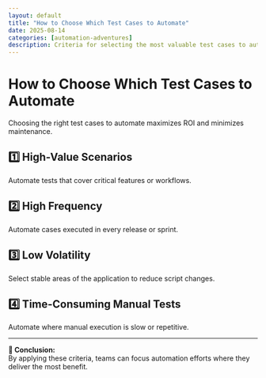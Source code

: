 ```yaml
---
layout: default
title: "How to Choose Which Test Cases to Automate"
date: 2025-08-14
categories: [automation-adventures]
description: Criteria for selecting the most valuable test cases to automate.
---
```


# How to Choose Which Test Cases to Automate

Choosing the right test cases to automate maximizes ROI and minimizes maintenance.

## 1️⃣ High-Value Scenarios
Automate tests that cover critical features or workflows.

## 2️⃣ High Frequency
Automate cases executed in every release or sprint.

## 3️⃣ Low Volatility
Select stable areas of the application to reduce script changes.

## 4️⃣ Time-Consuming Manual Tests
Automate where manual execution is slow or repetitive.

---

**📌 Conclusion:**  
By applying these criteria, teams can focus automation efforts where they deliver the most benefit.
